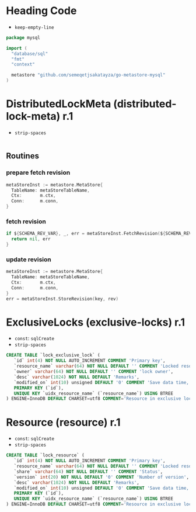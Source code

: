 # Heading Code

* `keep-empty-line`

```go
package mysql

import (
  "database/sql"
  "fmt"
  "context"

  metastore "github.com/semeqetjsakatayza/go-metastore-mysql"
)

```

# DistributedLockMeta (distributed-lock-meta) r.1

* `strip-spaces`

```sql
```

## Routines

### prepare fetch revision

```go
metaStoreInst := metastore.MetaStore{
  TableName: metaStoreTableName,
  Ctx:       m.ctx,
  Conn:      m.conn,
}
```

### fetch revision

```go
if ${SCHEMA_REV_VAR}, _, err = metaStoreInst.FetchRevision(${SCHEMA_REV_KEY}); nil != err {
  return nil, err
}
```

### update revision

```go
metaStoreInst := metastore.MetaStore{
  TableName: metaStoreTableName,
  Ctx:       m.ctx,
  Conn:      m.conn,
}
err = metaStoreInst.StoreRevision(key, rev)
```

# ExclusiveLocks (exclusive-locks) r.1

* `const`: `sqlCreate`
* `strip-spaces`

```sql
CREATE TABLE `lock_exclusive_lock` (
   `id` int(4) NOT NULL AUTO_INCREMENT COMMENT 'Primary key',
   `resource_name` varchar(64) NOT NULL DEFAULT '' COMMENT 'Locked resource name',
   `owner` varchar(64) NOT NULL DEFAULT '' COMMENT 'lock owner',
   `desc` varchar(1024) NOT NULL DEFAULT 'Remarks',
   `modified_on` int(10) unsigned DEFAULT '0' COMMENT 'Save data time, automatically generated',
   PRIMARY KEY (`id`),
   UNIQUE KEY `uidx_resource_name` (`resource_name`) USING BTREE
) ENGINE=InnoDB DEFAULT CHARSET=utf8 COMMENT='Resource in exclusive lock';
```

# Resource (resource) r.1

* `const`: `sqlCreate`
* `strip-spaces`

```sql
CREATE TABLE `lock_resource` (
   `id` int(4) NOT NULL AUTO_INCREMENT COMMENT 'Primary key',
   `resource_name` varchar(64) NOT NULL DEFAULT '' COMMENT 'Locked resource name',
   `share` varchar(64) NOT NULL DEFAULT '' COMMENT 'Status',
   `version` int(20) NOT NULL DEFAULT '0' COMMENT 'Number of version',
   `desc` varchar(1024) NOT NULL DEFAULT 'Remarks',
   `modified_on` int(10) unsigned DEFAULT '0' COMMENT 'Save data time, automatically generated',
   PRIMARY KEY (`id`),
   UNIQUE KEY `uidx_resource_name` (`resource_name`) USING BTREE
) ENGINE=InnoDB DEFAULT CHARSET=utf8 COMMENT='Resource in exclusive lock';
```
